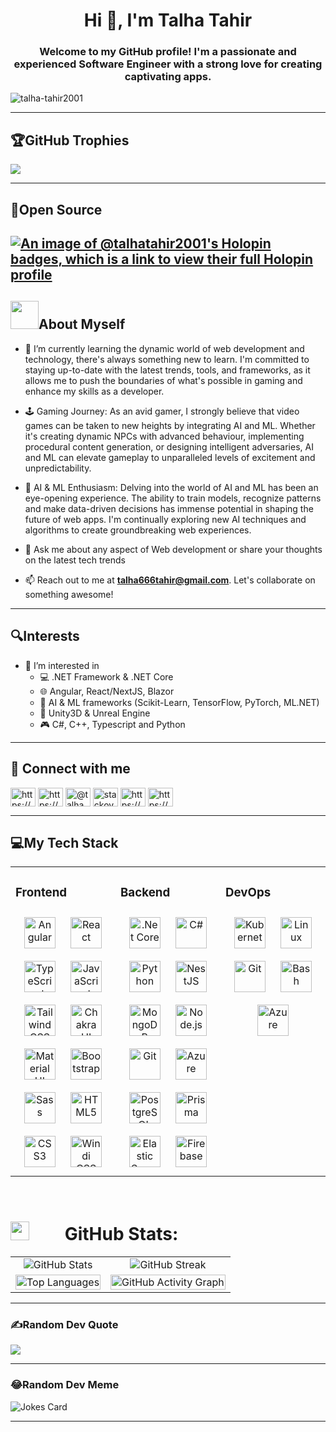 

<!---
Talha-Tahir2001/Talha-Tahir2001 is a ✨ special ✨ repository because its `README.md` (this file) appears on your GitHub profile.
You can click the Preview link to take a look at your changes.
a href
https://github.com/TheDudeThatCode/TheDudeThatCode/raw/master/Assets/Developer.gif
--->

<h1 align="center">Hi 👋, I'm Talha Tahir</h1>
<h3 align="center">Welcome to my GitHub profile! I'm a passionate and experienced Software Engineer with a strong love for creating captivating apps.</h3>

<p align="left"> <img src="https://komarev.com/ghpvc/?username=talha-tahir2001&label=Profile%20views&color=0e75b6&style=flat" alt="talha-tahir2001" /> </p>

---
## 🏆GitHub Trophies
![](https://github-trophies.vercel.app/?username=Talha-Tahir2001&theme=radical&no-frame=false&no-bg=false&margin-w=4)

<!--
<p align="left"> <a href="https://github.com/ryo-ma/github-profile-trophy"><img src="https://github-profile-trophy.vercel.app/?username=talha-tahir2001" alt="talha-tahir2001" /></a> </p>
-->

---
## 🤖Open Source
[![An image of @talhatahir2001's Holopin badges, which is a link to view their full Holopin profile](https://holopin.me/talhatahir2001)](https://holopin.io/@talhatahir2001)
---
## <img src="https://github.com/TheDudeThatCode/TheDudeThatCode/blob/master/Assets/Developer.gif" width="45" />About Myself 

- 🌱 I’m currently learning the dynamic world of web development and technology, there's always something new to learn. I'm committed to staying up-to-date with the latest trends, tools, and frameworks, as it allows me to push the boundaries of what's possible in gaming and enhance my skills as a developer.
- 🕹️ Gaming Journey:
As an avid gamer, I strongly believe that video games can be taken to new heights by integrating AI and ML. Whether it's creating dynamic NPCs with advanced behaviour, implementing procedural content generation, or designing intelligent adversaries, AI and ML can elevate gameplay to unparalleled levels of excitement and unpredictability.
- 🤖 AI & ML Enthusiasm:
Delving into the world of AI and ML has been an eye-opening experience. The ability to train models, recognize patterns and make data-driven decisions has immense potential in shaping the future of web apps. I'm continually exploring new AI techniques and algorithms to create groundbreaking web experiences.

- 💬 Ask me about any aspect of Web development or share your thoughts on the latest tech trends

- 📫 Reach out to me at **talha666tahir@gmail.com**. Let's collaborate on something awesome!

---

## 🔍Interests
- 👀 I’m interested in
   * 💻 .NET Framework & .NET Core
   * 🌐 Angular, React/NextJS, Blazor
   * 🤖 AI & ML frameworks (Scikit-Learn, TensorFlow, PyTorch, ML.NET)
   * 🎲 Unity3D & Unreal Engine
   * 🎮 C#, C++, Typescript and Python
<!--
- 🔭 I’m currently working on [Vaultify](https://github.com/Talha-Tahir2001/Vaultify)
[![](https://visitcount.itsvg.in/api?id=Talha-Tahir2001&icon=0&color=9)](https://visitcount.itsvg.in)
-->
---

## 📱 Connect with me
<p align="left">
<a href="https://linkedin.com/in/https://www.linkedin.com/in/talha-tahir1/" target="blank"><img align="center" src="https://raw.githubusercontent.com/rahuldkjain/github-profile-readme-generator/master/src/images/icons/Social/linked-in-alt.svg" alt="https://www.linkedin.com/in/talha-tahir1/" height="30" width="40" /></a>
<a href="https://dev.to/https://dev.to/talha666tahir" target="blank"><img align="center" src="https://raw.githubusercontent.com/rahuldkjain/github-profile-readme-generator/master/src/images/icons/Social/devto.svg" alt="https://dev.to/talha666tahir" height="30" width="40" /></a>
<a href="https://medium.com/@talha666tahir" target="blank"><img align="center" src="https://raw.githubusercontent.com/rahuldkjain/github-profile-readme-generator/master/src/images/icons/Social/medium.svg" alt="@talha666tahir" height="30" width="40" /></a>
<a href="https://stackoverflow.com/users/stackoverflow.com/users/20716432/talha-tahir" target="blank"><img align="center" src="https://raw.githubusercontent.com/rahuldkjain/github-profile-readme-generator/master/src/images/icons/Social/stack-overflow.svg" alt="stackoverflow.com/users/20716432/talha-tahir" height="30" width="40" /></a>
<a href="https://kaggle.com/https://www.kaggle.com/talhatahir2001" target="blank"><img align="center" src="https://raw.githubusercontent.com/rahuldkjain/github-profile-readme-generator/master/src/images/icons/Social/kaggle.svg" alt="https://www.kaggle.com/talhatahir2001" height="30" width="40" /></a>
<a href="https://www.hackerrank.com/https://www.hackerrank.com/profile/talha666tahir" target="blank"><img align="center" src="https://raw.githubusercontent.com/rahuldkjain/github-profile-readme-generator/master/src/images/icons/Social/hackerrank.svg" alt="https://www.hackerrank.com/profile/talha666tahir" height="30" width="40" /></a>
</p>

---

## 💻My Tech Stack  
<table><tr><td valign="top" width="33%">



### Frontend  
<div align="center">  
<a href="https://angular.io/" target="_blank"><img style="margin: 10px" src="https://profilinator.rishav.dev/skills-assets/angularjs-original.svg" alt="Angular" height="50" /></a>  
<a href="https://reactjs.org/" target="_blank"><img style="margin: 10px" src="https://profilinator.rishav.dev/skills-assets/react-original-wordmark.svg" alt="React" height="50" /></a>  
<a href="https://www.typescriptlang.org/" target="_blank"><img style="margin: 10px" src="https://profilinator.rishav.dev/skills-assets/typescript-original.svg" alt="TypeScript" height="50" /></a>  
<a href="https://www.javascript.com/" target="_blank"><img style="margin: 10px" src="https://profilinator.rishav.dev/skills-assets/javascript-original.svg" alt="JavaScript" height="50" /></a>  
<a href="https://www.tailwindcss.com/" target="_blank"><img style="margin: 10px" src="https://profilinator.rishav.dev/skills-assets/tailwindcss.svg" alt="Tailwind CSS" height="50" /></a>  
<a href="https://chakra-ui.com/" target="_blank"><img style="margin: 10px" src="https://profilinator.rishav.dev/skills-assets/chakraui.png" alt="Chakra UI" height="50" /></a>  
<a href="https://mui.com/" target="_blank"><img style="margin: 10px" src="https://profilinator.rishav.dev/skills-assets/mui.png" alt="Material UI" height="50" /></a>  
<a href="https://getbootstrap.com/docs/3.4/javascript/" target="_blank"><img style="margin: 10px" src="https://profilinator.rishav.dev/skills-assets/bootstrap-plain.svg" alt="Bootstrap" height="50" /></a>  
<a href="https://sass-lang.com/" target="_blank"><img style="margin: 10px" src="https://profilinator.rishav.dev/skills-assets/sass-original.svg" alt="Sass" height="50" /></a>  
<a href="https://en.wikipedia.org/wiki/HTML5" target="_blank"><img style="margin: 10px" src="https://profilinator.rishav.dev/skills-assets/html5-original-wordmark.svg" alt="HTML5" height="50" /></a>  
<a href="https://www.w3schools.com/css/" target="_blank"><img style="margin: 10px" src="https://profilinator.rishav.dev/skills-assets/css3-original-wordmark.svg" alt="CSS3" height="50" /></a>  
<a href="https://www.windicss.org/" target="_blank"><img style="margin: 10px" src="https://profilinator.rishav.dev/skills-assets/windicss.svg" alt="Windi CSS" height="50" /></a>  
</div>

</td><td valign="top" width="33%">



### Backend  
<div align="center">  
<a href="https://dotnet.microsoft.com/download" target="_blank"><img style="margin: 10px" src="https://profilinator.rishav.dev/skills-assets/dotnetcore.png" alt=".Net Core" height="50" /></a>  
<a href="https://docs.microsoft.com/en-us/dotnet/csharp/" target="_blank"><img style="margin: 10px" src="https://profilinator.rishav.dev/skills-assets/csharp-original.svg" alt="C#" height="50" /></a>  
<a href="https://www.python.org/" target="_blank"><img style="margin: 10px" src="https://profilinator.rishav.dev/skills-assets/python-original.svg" alt="Python" height="50" /></a>    
<a href="https://nestjs.com/" target="_blank"><img style="margin: 10px" src="https://profilinator.rishav.dev/skills-assets/nestjs.svg" alt="NestJS" height="50" /></a>  
<a href="https://www.mongodb.com/" target="_blank"><img style="margin: 10px" src="https://profilinator.rishav.dev/skills-assets/mongodb-original-wordmark.svg" alt="MongoDB" height="50" /></a>  
<a href="https://nodejs.org/" target="_blank"><img style="margin: 10px" src="https://profilinator.rishav.dev/skills-assets/nodejs-original-wordmark.svg" alt="Node.js" height="50" /></a>  
<a href="https://github.com/" target="_blank"><img style="margin: 10px" src="https://profilinator.rishav.dev/skills-assets/git-scm-icon.svg" alt="Git" height="50" /></a>  
<a href="https://azure.microsoft.com/en-in/" target="_blank"><img style="margin: 10px" src="https://profilinator.rishav.dev/skills-assets/microsoft_azure-icon.svg" alt="Azure" height="50" /></a>  
<a href="https://www.postgresql.org/" target="_blank"><img style="margin: 10px" src="https://profilinator.rishav.dev/skills-assets/postgresql-original-wordmark.svg" alt="PostgreSQL" height="50" /></a>  
<a href="https://www.prisma.io/" target="_blank"><img style="margin: 10px" src="https://profilinator.rishav.dev/skills-assets/prisma.png" alt="Prisma" height="50" /></a>  
<a href="https://www.elastic.co/" target="_blank"><img style="margin: 10px" src="https://profilinator.rishav.dev/skills-assets/elasticsearch.png" alt="Elastic Search" height="50" /></a>  
<a href="https://firebase.google.com/" target="_blank"><img style="margin: 10px" src="https://profilinator.rishav.dev/skills-assets/firebase.png" alt="Firebase" height="50" /></a>  
</div>

</td><td valign="top" width="33%">



### DevOps  
<div align="center">  
<a href="https://kubernetes.io/" target="_blank"><img style="margin: 10px" src="https://profilinator.rishav.dev/skills-assets/kubernetes-icon.svg" alt="Kubernetes" height="50" /></a>  
<a href="https://www.linux.org/" target="_blank"><img style="margin: 10px" src="https://profilinator.rishav.dev/skills-assets/linux-original.svg" alt="Linux" height="50" /></a>  
<a href="https://github.com/" target="_blank"><img style="margin: 10px" src="https://profilinator.rishav.dev/skills-assets/git-scm-icon.svg" alt="Git" height="50" /></a>  
<a href="https://www.gnu.org/software/bash/" target="_blank"><img style="margin: 10px" src="https://profilinator.rishav.dev/skills-assets/gnu_bash-icon.svg" alt="Bash" height="50" /></a>  
<a href="https://azure.microsoft.com/en-in/" target="_blank"><img style="margin: 10px" src="https://profilinator.rishav.dev/skills-assets/microsoft_azure-icon.svg" alt="Azure" height="50" /></a>  
</div>

</td></tr></table>  

<br/> 

<!--
## 📊GitHub Stats :
![](https://github-readme-stats.vercel.app/api?username=Talha-Tahir2001&theme=radical&hide_border=false&include_all_commits=false&count_private=false)<br/>
![](https://github-readme-streak-stats.herokuapp.com/?user=Talha-Tahir2001&theme=radical&hide_border=false)<br/>
![](https://github-readme-stats.vercel.app/api/top-langs/?username=Talha-Tahir2001&theme=radical&hide_border=false&include_all_commits=false&count_private=false&layout=compact)
<img src="https://github-readme-activity-graph.vercel.app/graph?username=Talha-Tahir2001&theme=react-dark&bg_color=20232a&hide_border=true" width="100%"/>
-->

# <img src="https://media.giphy.com/media/iY8CRBdQXODJSCERIr/giphy.gif" width="30" height="30" style="margin-right: 50px;"> GitHub Stats:
<table align='center'>
  <tr>
    <td align="center">
      <img align="center" src="https://github-readme-stats.vercel.app/api?username=Talha-Tahir2001&theme=radical&hide_border=false&include_all_commits=false&count_private=false" alt="GitHub Stats">
    </td>
    <td align="center">
      <img align="center" src="https://github-readme-streak-stats.herokuapp.com/?user=Talha-Tahir2001&theme=radical&hide_border=false" alt="GitHub Streak">
    </td>
  </tr>
  <tr>
    <td align="center">
      <img align="center" src="https://github-readme-stats.vercel.app/api/top-langs/?username=Talha-Tahir2001&theme=radical&hide_border=false&include_all_commits=false&count_private=false&layout=compact" alt="Top Languages" width="100%">
    </td>
    <td align="center">
      <img align="center" src="https://github-readme-activity-graph.vercel.app/graph?username=Talha-Tahir2001&theme=radical&bg_color=20232a&hide_border=true" alt="GitHub Activity Graph" width="100%">
    </td>
  </tr>
</table>



<!--
<img  align="center"  src="https://github-readme-stats.anuraghazra1.vercel.app/api/top-langs/?username=Talha-Tahir2001&theme=radical&hide_border=false&no-bg=true&no-frame=true&langs_count=10"/>
-->


<!--
<p><img align="left" src="https://github-readme-stats.vercel.app/api/top-langs?username=talha-tahir2001&show_icons=true&locale=en&layout=compact" alt="talha-tahir2001" /></p>

<p>&nbsp;<img align="center" src="https://github-readme-stats.vercel.app/api?username=talha-tahir2001&show_icons=true&locale=en" alt="talha-tahir2001" /></p>
![GitHub Stats](https://github-readme-stats.vercel.app/api?username=Talha-Tahir2001&show_icons=true&hide_title=true&count_private=true&theme=radical)
-->


<!---
<p><img align="center" src="https://github-readme-streak-stats.herokuapp.com/?user=talha-tahir2001&" alt="talha-tahir2001" /></p>
-->
---

### ✍️Random Dev Quote
![](https://quotes-github-readme.vercel.app/api?type=horizontal&theme=radical)


---
### 😂Random Dev Meme
![Jokes Card](https://readme-jokes.vercel.app/api?theme=radical)

---
<!--
<img src="https://random-memer.herokuapp.com/" width="512px"/>
<img align ='center' src='https://media2.giphy.com/media/UQDSBzfyiBKvgFcSTw/giphy.gif?cid=ecf05e47p3cd513axbek3f56ti3jzizq8hincw20jauyyfyw&rid=giphy.gif' width ='29' /> Here's some humor for you:
<p align="center">
  <img  src="https://readme-jokes.vercel.app/api?type=horizontal&theme=tokyonight" alt="Jokes Card" style="width: 100%; max-width: 800px; " />
</p>
-->

<!--
[![](https://visitcount.itsvg.in/api?id=Talha-Tahir2001&icon=0&color=0)](https://visitcount.itsvg.in)
-->
<!-- Markdown -->
